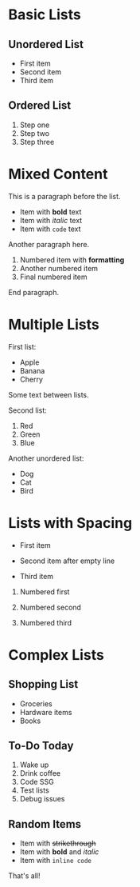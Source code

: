 # Basic Lists

## Unordered List
- First item
- Second item
- Third item

## Ordered List
1. Step one
2. Step two
3. Step three

# Mixed Content

This is a paragraph before the list.

- Item with **bold** text
- Item with *italic* text
- Item with `code` text

Another paragraph here.

1. Numbered item with **formatting**
2. Another numbered item
3. Final numbered item

End paragraph.

# Multiple Lists

First list:
- Apple
- Banana
- Cherry

Some text between lists.

Second list:
1. Red
2. Green
3. Blue

Another unordered list:
- Dog
- Cat
- Bird

# Lists with Spacing

- First item

- Second item after empty line

- Third item

1. Numbered first

2. Numbered second

3. Numbered third


# Complex Lists

## Shopping List
- Groceries
- Hardware items
- Books

## To-Do Today
1. Wake up
2. Drink coffee
3. Code SSG
4. Test lists
5. Debug issues

## Random Items
- Item with ~~strikethrough~~
- Item with **bold** and *italic*
- Item with `inline code`

That's all!